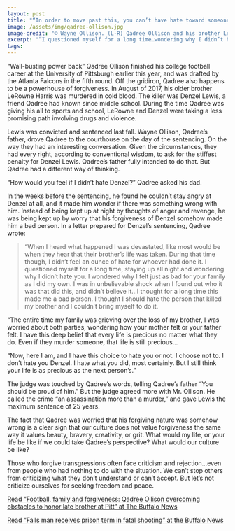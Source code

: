 ```yaml
---
layout: post
title: "“In order to move past this, you can’t have hate toward someone.”"
image: /assets/img/qadree-ollison.jpg
image-credit: "© Wayne Ollison. (L-R) Qadree Ollison and his brother Lerowne Harris."
excerpt: "“I questioned myself for a long time…wondering why I didn’t hate you. I wondered why I felt just as bad for your family as I did my own. I thought for a long time this made me a bad person. I thought I should hate the person that killed my brother and I couldn’t bring myself to do it.”"
tags: 
---
```


<p>“Wall-busting power back” Qadree Ollison finished his college football career at the University of Pittsburgh earlier this year, and was drafted by the Atlanta Falcons in the fifth round. Off the gridiron, Qadree also happens to be a powerhouse of forgiveness. In August of 2017, his older brother LeRowne Harris was murdered in cold blood. The killer was Denzel Lewis, a friend Qadree had known since middle school. During the time Qadree was giving his all to sports and school, LeRowne and Denzel were taking a less promising path involving drugs and violence.</p>

<p>Lewis was convicted and sentenced last fall. Wayne Ollison, Qadree’s father, drove Qadree to the courthouse on the day of the sentencing. On the way they had an interesting conversation. Given the circumstances, they had every right, according to conventional wisdom, to ask for the stiffest penalty for Denzel Lewis. Qadree’s father fully intended to do that. But Qadree had a different way of thinking. </p>

<p>“How would you feel if I didn’t hate Denzel?” Qadree asked his dad.</p>

<p>In the weeks before the sentencing, he found he couldn’t stay angry at Denzel at all, and it made him wonder if there was something wrong with him. Instead of being kept up at night by thoughts of anger and revenge, he was being kept up by worry that his forgiveness of Denzel somehow made him a bad person. In a letter prepared for Denzel’s sentencing, Qadree wrote:&nbsp; </p>

<blockquote>
<p>“When I heard what happened I was devastated, like most would be when they hear that their brother’s life was taken. During that time though, I didn’t feel an ounce of hate for whoever had done it. I questioned myself for a long time, staying up all night and wondering why I didn’t hate you. I wondered why I felt just as bad for your family as I did my own. I was in unbelievable shock when I found out who it was that did this, and didn’t believe it…I thought for a long time this made me a bad person. I thought I should hate the person that killed my brother and I couldn’t bring myself to do it. </p>
</blockquote>

<p>“The entire time my family was grieving over the loss of my brother, I was worried about both parties, wondering how your mother felt or your father felt. I have this deep belief that every life is precious no matter what they do. Even if they murder someone, that life is still precious…</p>

<p>“Now, here I am, and I have this choice to hate you or not. I choose not to. I don’t hate you Denzel. I hate what you did, most certainly. But I still think your life is as precious as the next person’s.” </p><p>The judge was touched by Qadree’s words, telling Qadree’s father “You should be proud of him.” But the judge agreed more with Mr. Ollison. He called the crime “an assassination more than a murder,” and gave Lewis the maximum sentence of 25 years.</p>

<p>The fact that Qadree was worried that his forgiving nature was somehow wrong is a clear sign that our culture does not value forgiveness the same way it values beauty, bravery, creativity, or grit. What would my life, or your life be like if we could take Qadree’s perspective? What would our culture be like? </p>

<p>Those who forgive transgressions often face criticism and rejection…even from people who had nothing to do with the situation. We can’t stop others from criticizing what they don’t understand or can’t accept. But let’s not criticize ourselves for seeking freedom and peace. </p> 

<p class="story-link"> <a href="https://buffalonews.com/2018/10/05/football-family-and-forgiveness-qadree-ollison-overcoming-obstacles-to-honor-late-brother-at-pitt/"> Read “Football, family and forgiveness: Qadree Ollison overcoming obstacles to honor late brother at Pitt” at The Buffalo News</a></p> 

<p class="story-link"> <a href="https://www.niagara-gazette.com/news/local_news/falls-man-receives-prison-term-in-fatal-shooting/article_62637350-1eeb-58cd-a315-f82b52b12320.html"> Read “Falls man receives prison term in fatal shooting” at the Buffalo News</a></p>
